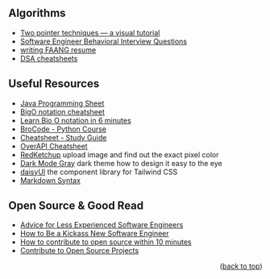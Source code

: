 <!-- ROADMAP -->
<!-- ## Roadmap
- [x] Array in Python -->

<!-- DSAs -->
<!-- ## Syntax & Funtions
#### [count()](https://www.geeksforgeeks.org/python-list-count-method/)
> `list = ['h', 'e', 'l', 'l', 'o']` <br>
> `print(list.count('l'))`

#### [sort()]() 
> when using `sort()`, the original list is directly modified  
> `list_name.sort()`

#### [str.format()](https://docs.python.org/3/tutorial/inputoutput.html) 
> `print('Hello {} who is now a "{}!"'.format('stranger', 'neighbor'))` <br>
> output: Hello stranger who is now my neighbor!

#### [list comprehension](https://www.geeksforgeeks.org/python-list-comprehension/) <br>
> `list = [i for i in range(11) if i % 2 == 0]` <br>
> `print(list)` <br>
> output:[0,2,4,6,8,10]

<!-- #### [Difference between List, Tuple, Set, and Dictionary](https://www.geeksforgeeks.org/differences-and-applications-of-list-tuple-set-and-dictionary-in-python/)
> set is unordered <br>
> set and dict dot not allow duplicate elements/keys <br>
> list `l=[]` <br>
> tuple `t=()` <br>
> set `a=set(), b=set(a)` example `{1,2,3,4,5}` <br>
> dict `d={}` example `{1:"a", 2:"b", 3:"c", 4:"d", 5:"e"}` <br> -->

<!-- #### [lambda](https://www.geeksforgeeks.org/python-lambda-anonymous-functions-filter-map-reduce/)
> it is like a customized/personalized drink order that does not have its own name (not on fixed menu) --> 

## Algorithms
- [Two pointer techniques — a visual tutorial](https://medium.com/@klintcho/two-pointer-techniques-a-visual-tutorial-9ce2d36a15ed)
- [Software Engineer Behavioral Interview Questions](https://www.techinterviewhandbook.org/behavioral-interview-questions/)
- [writing FAANG resume](https://www.techinterviewhandbook.org/resume/)
- [DSA cheatsheets](https://www.techinterviewhandbook.org/algorithms/study-cheatsheet/)

<!-- Useful Resources -->
## Useful Resources
- [Java Programming Sheet](https://introcs.cs.princeton.edu/java/11cheatsheet/)
- [BigO notation cheatsheet](https://salmaeng71.medium.com/big-o-notation-cheat-sheet-4a7e5632c93e)
- [Learn Bio O notation in 6 minutes](https://www.youtube.com/watch?v=XMUe3zFhM5c&list=PLZPZq0r_RZON1eaqfafTnEexRzuHbfZX8&index=8&ab_channel=BroCode)
- [BroCode - Python Course](https://www.youtube.com/watch?app=desktop&v=XKHEtdqhLK8-&t=12312s&ab_channel=BroCode)
- [Cheatsheet - Study Guide](https://leetcode.com/discuss/study-guide/2122306/Python-Cheat-Sheet-for-Leetcode)
- [OverAPI Cheatsheet](https://overapi.com/python)
- [RedKetchup](https://redketchup.io/color-picker) upload image and find out the exact pixel color
- [Dark Mode Gray](https://blog.karenying.com/posts/50-shades-of-dark-mode-gray) dark theme how to design it easy to the eye
- [daisyUI](https://daisyui.com/) the component library for Tailwind CSS
- [Markdown Syntax](https://docs.github.com/en/get-started/writing-on-github/getting-started-with-writing-and-formatting-on-github/basic-writing-and-formatting-syntax)

## Open Source & Good Read
- [Advice for Less Experienced Software Engineers](https://blog.pragmaticengineer.com/advice-for-junior-software-engineers/)
- [How to Be a Kickass New Software Engineer](https://www.linkedin.com/pulse/how-kickass-new-software-engineer-raymond-gan/?ref=blog.pragmaticengineer.com)
- [How to contribute to open source within 10 minutes](https://www.youtube.com/watch?v=8B_JWf7pG20&ab_channel=EddieJaoude)
- [Contribute to Open Source Projects](https://www.freecodecamp.org/news/how-to-contribute-to-open-source-projects-beginners-guide/)


<p align="right">(<a href="#Roadmap">back to top</a>)</p>
